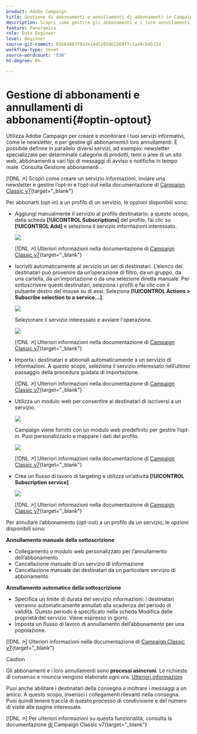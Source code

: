 ```yaml
---
product: Adobe Campaign
title: Gestione di abbonamenti e annullamenti di abbonamenti in Campaign
description: Scopri come gestire gli abbonamenti e i loro annullamenti in Campaign v8
feature: Panoramica
role: Data Engineer
level: Beginner
source-git-commit: 0566d40370a3e14d5205861509f7c1ae8cb4b22d
workflow-type: tm+mt
source-wordcount: '538'
ht-degree: 0%

---
```


# Gestione di abbonamenti e annullamenti di abbonamenti{#optin-optout}

Utilizza Adobe Campaign per creare e monitorare i tuoi servizi informativi, come le newsletter, e per gestire gli abbonamenti/i loro annullamenti. È possibile definire in parallelo diversi servizi, ad esempio: newsletter specializzate per determinate categorie di prodotti, temi o aree di un sito web, abbonamenti a vari tipi di messaggi di avviso e notifiche in tempo reale. Consulta Gestione abbonamenti .

[!DNL :arrow_upper_right:] Scopri come creare un servizio informazioni, inviare una newsletter e gestire l’opt-in e l’opt-out nella documentazione di  [Campaign Classic v7](https://experienceleague.adobe.com/docs/campaign-classic/using/sending-messages/subscriptions-and-referrals/managing-subscriptions.html){target=&quot;_blank&quot;}

Per abbonarti (opt-in) a un profilo di un servizio, le opzioni disponibili sono:

* Aggiungi manualmente il servizio al profilo destinatario: a questo scopo, dalla scheda **[!UICONTROL Subscriptions]** del profilo, fai clic su **[!UICONTROL Add]** e seleziona il servizio informazioni interessato.

   ![](assets/subscribe-to-a-service.png)

   [!DNL :arrow_upper_right:] Ulteriori informazioni nella documentazione di  [Campaign Classic v7](https://experienceleague.adobe.com/docs/campaign-classic/using/getting-started/profile-management/editing-a-profile.html?lang=en#deliveries-tab){target=&quot;_blank&quot;}

* Iscriviti automaticamente al servizio un set di destinatari. L’elenco dei destinatari può provenire da un’operazione di filtro, da un gruppo, da una cartella, da un’importazione o da una selezione diretta manuale. Per sottoscrivere questi destinatari, seleziona i profili e fai clic con il pulsante destro del mouse su di essi. Seleziona **[!UICONTROL Actions > Subscribe selection to a service...]**.

   ![](assets/subscribe-selection.png)

   Selezionare il servizio interessato e avviare l&#39;operazione.

   ![](assets/subscribe-confirm.png)

   [!DNL :arrow_upper_right:] Ulteriori informazioni nella documentazione di  [Campaign Classic v7](https://experienceleague.adobe.com/docs/campaign-classic/using/getting-started/profile-management/editing-a-profile.html?lang=en#deliveries-tab){target=&quot;_blank&quot;}


* Importa i destinatari e abbonali automaticamente a un servizio di informazioni. A questo scopo, seleziona il servizio interessato nell’ultimo passaggio della procedura guidata di importazione.

   [!DNL :arrow_upper_right:] Ulteriori informazioni nella documentazione di  [Campaign Classic v7](https://experienceleague.adobe.com/docs/campaign-classic/using/getting-started/importing-and-exporting-data/generic-imports-exports/executing-import-jobs.html?lang=en#step-5---additional-step-when-importing-recipients){target=&quot;_blank&quot;}

* Utilizza un modulo web per consentire ai destinatari di iscriversi a un servizio.

   ![](assets/opt-in-webapp.png)

   Campaign viene fornito con un modulo web predefinito per gestire l’opt-in. Puoi personalizzarlo e mappare i dati del profilo.

   ![](assets/web-app.png)

   [!DNL :arrow_upper_right:] Ulteriori informazioni nella documentazione di  [Campaign Classic v7](https://experienceleague.adobe.com/docs/campaign-classic/using/designing-content/web-forms/use-cases--web-forms.html?lang=en#create-a-subscription--form-with-double-opt-in){target=&quot;_blank&quot;}


* Crea un flusso di lavoro di targeting e utilizza un’attività **[!UICONTROL Subscription service]** .

   ![](assets/wf-subscription.png)

   [!DNL :arrow_upper_right:] Ulteriori informazioni nella documentazione di  [Campaign Classic v7](https://experienceleague.adobe.com/docs/campaign-classic/using/automating-with-workflows/targeting-activities/subscription-services.html?lang=en#example--subscribe-a-list-of-recipients-to-a-newsletter){target=&quot;_blank&quot;}

Per annullare l’abbonamento (opt-out) a un profilo da un servizio, le opzioni disponibili sono:

**Annullamento manuale della sottoscrizione**

* Collegamento o modulo web personalizzato per l’annullamento dell’abbonamento
* Cancellazione manuale di un servizio di informazione
* Cancellazione manuale dei destinatari da un particolare servizio di abbonamento

**Annullamento automatico della sottoscrizione**

* Specifica un limite di durata del servizio informazioni: i destinatari verranno automaticamente annullati alla scadenza del periodo di validità. Questo periodo è specificato nella scheda Modifica delle proprietà del servizio. Viene espresso in giorni.
* Imposta un flusso di lavoro di annullamento dell’abbonamento per una popolazione.

[!DNL :arrow_upper_right:] Ulteriori informazioni nella documentazione di  [Campaign Classic v7](https://experienceleague.adobe.com/docs/campaign-classic/using/sending-messages/subscriptions-and-referrals/managing-subscriptions.html?lang=en#unsubscribing-a-recipient-from-a-service){target=&quot;_blank&quot;}


>[!CAUTION]
>
>Gli abbonamenti e i loro annullamenti sono **processi asincroni**. Le richieste di consenso e rinuncia vengono elaborate ogni ora. [Ulteriori informazioni](../dev/new-apis.md#sub-apis)

Puoi anche abilitare i destinatari della consegna a inoltrare i messaggi a un amico. A questo scopo, inserisci i collegamenti rilevanti nella consegna. Puoi quindi tenere traccia di questo processo di condivisione e del numero di visite alle pagine interessate.

[!DNL :arrow_upper_right:] Per ulteriori informazioni su questa funzionalità, consulta la documentazione [ di ](https://experienceleague.adobe.com/docs/campaign-classic/using/sending-messages/subscriptions-and-referrals/viral-and-social-marketing.html?lang=en#viral-marketing--forward-to-a-friend)Campaign Classic v7{target=&quot;_blank&quot;}